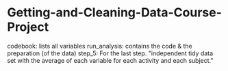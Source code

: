 # Getting-and-Cleaning-Data-Course-Project

codebook: lists all variables
run_analysis: contains the code & the preparation (of the data)
step_5: For the last step. "independent tidy data set with the average of each variable for each activity and each subject."
